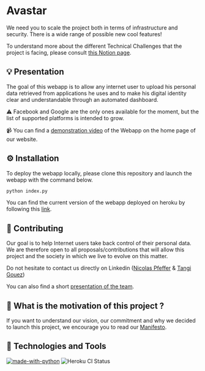 # Avastar

We need you to scale the project both in terms of infrastructure and security. There is a wide range of possible new cool features!

To understand more about the different Technical Challenges that the project is facing, please consult [this Notion page](https://avastar.notion.site/Technical-Challenges-0d8dcc660a1e436a9109b3e588c997d2).

## :bulb: Presentation

The goal of this webapp is to allow any internet user to upload his personal data retrieved from applications he uses and to make his digital identity clear and understandable through an automated dashboard.

⚠️ Facebook and Google are the only ones available for the moment, but the list of supported platforms is intended to grow.

:video_camera: You can find a [demonstration video](https://avastar.notion.site/avastar/Avastar-Open-Source-Project-730dbef6c24040d69b4f3a17960979ae) of the Webapp on the home page of our website.  

## :gear: Installation

To deploy the webapp locally, please clone this repository and launch the webapp with the command below.

```bash
python index.py
```
You can find the current version of the webapp deployed on heroku by following this [link](https://webapp-personal-data.herokuapp.com/accueil).

## :rocket: Contributing

Our goal is to help Internet users take back control of their personal data. We are therefore open to all proposals/contributions that will allow this project and the society in which we live to evolve on this matter.

Do not hesitate to contact us directly on Linkedin ([Nicolas Pfeffer](https://www.linkedin.com/in/nicolas-pfeffer/) & [Tangi Gouez](https://www.linkedin.com/in/tangi-gouez/))

You can also find a short [presentation of the team](https://avastar.notion.site/26d34589a68b415fa43650c671b87e7c?v=4f5b9210b8174108bbd08844518b73f2).

## :dna: What is the motivation of this project ?

If you want to understand our vision, our commitment and why we decided to launch this project, we encourage you to read our [Manifesto](https://avastar.notion.site/Our-Mission-a52207c78d2e405c95da934ee19a6a5a).

## :triangular_flag_on_post: Technologies and Tools

[![made-with-python](https://img.shields.io/badge/Made%20with-Python-1f425f.svg)](https://www.python.org/)
![Heroku CI Status](https://img.shields.io/badge/%E2%86%91_Deploy_to-Heroku-7056bf.svg)
